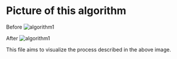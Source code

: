 # Picture of this algorithm
Before
![algorithm1](https://github.com/user-attachments/assets/7bbbe987-aa45-4763-bd0a-f2341d2331e1)

After
![algorithm1](https://github.com/user-attachments/assets/54d6b49a-8ca7-4c85-931b-df0660bc9340)

This file aims to visualize the process described in the above image.
